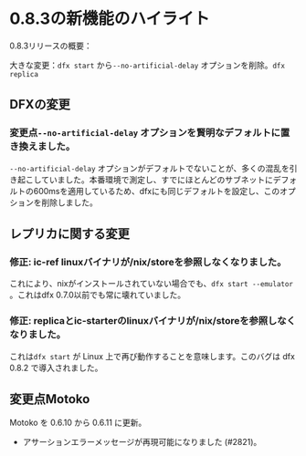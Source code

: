 # 0.8.3の新機能のハイライト

0.8.3リリースの概要：

大きな変更：`dfx start` から`--no-artificial-delay` オプションを削除。`dfx replica`

## DFXの変更

### 変更点`--no-artificial-delay` オプションを賢明なデフォルトに置き換えました。

`--no-artificial-delay` オプションがデフォルトでないことが、多くの混乱を引き起こしていました。本番環境で測定し、すでにほとんどのサブネットにデフォルトの600msを適用しているため、dfxにも同じデフォルトを設定し、このオプションを削除しました。

## レプリカに関する変更

### 修正: ic-ref linuxバイナリが/nix/storeを参照しなくなりました。

これにより、nixがインストールされていない場合でも、`dfx start --emulator` 。これはdfx 0.7.0以前でも常に壊れていました。

### 修正: replicaとic-starterのlinuxバイナリが/nix/storeを参照しなくなりました。

これは`dfx start` が Linux 上で再び動作することを意味します。このバグは dfx 0.8.2 で導入されました。

## 変更点Motoko

Motoko を 0.6.10 から 0.6.11 に更新。

- アサーションエラーメッセージが再現可能になりました (\#2821)。

<!---
# Highlights of what’s new in 0.8.3

An overview of the 0.8.3 release:

Breaking change: Removed `--no-artificial-delay` option from `dfx start` and `dfx replica`

## Changes to DFX

### Breaking change: Replaced `--no-artificial-delay` option with a sensible default

The `--no-artificial-delay` option not being the default has been causing a lot of confusion. Now that we have measured in production and already applied a default of 600ms to most subnets deployed, we set the same default for dfx and removed this option.

## Changes to Replica

### Fixed: ic-ref linux binary no longer references /nix/store

This means `dfx start --emulator` has a chance of working on linux if nix is not installed. This has always been broken, even before dfx 0.7.0.

### Fixed: replica and ic-starter linux binaries no longer reference /nix/store

This means `dfx start` will work again on linux. This bug was introduced in dfx 0.8.2.

## Changes to Motoko

Updated Motoko from 0.6.10 to 0.6.11

-   Assertion error messages are now reproducible (#2821)

-->
